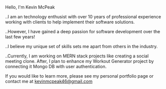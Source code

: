 Hello, I'm Kevin McPeak

..I am an technology enthusist with over 10 years of professional experience working with clients to help implement their software solutions.

..However, I have gained a deep passion for software development over the last few years!

..I believe my unique set of skills sets me apart from others in the industry.

..Currently, I am working on MERN stack projects like creating a social meeting clone.  After, I plan to enhance my Workout Generator project by connecting it Mongo DB with user authentication.

If you would like to learn more, please see my personal portfolio page or contact me at kevinmcpeak46@gmail.com


<!---
kpgh46/kpgh46 is a ✨ special ✨ repository because its `README.md` (this file) appears on your GitHub profile.
You can click the Preview link to take a look at your changes.
--->
